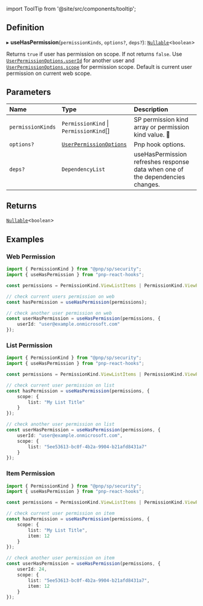 import ToolTip from '@site/src/components/tooltip';

## Definition

▸ **useHasPermission**(`permissionKinds`, `options?`, `deps?`): [`Nullable`](../Types/NullableT.md)<`boolean`\>

Returns `true` if user has permission on scope. If not returns `false`. Use [`UserPermissionOptions.userId`](../Interfaces/UserPermissionOptions.md#userid) for another user and [`UserPermissionOptions.scope`](../Interfaces/UserPermissionOptions.md#scope) for permission scope. Default is current user permission on current web scope.

## Parameters

| Name | Type | Description |
| :------ | :------ | :------ |
| `permissionKinds` | `PermissionKind` \| `PermissionKind`[] | SP permission kind array or permission kind value. <ToolTip text="Changing the value refreshes response data.">🚩</ToolTip> |
| `options?` | [`UserPermissionOptions`](../Interfaces/UserPermissionOptions.md) | Pnp hook options. |
| `deps?` | `DependencyList` | useHasPermission refreshes response data when one of the dependencies changes. |

## Returns

[`Nullable`](../Types/NullableT.md)<`boolean`\>

## Examples

### Web Permission

```typescript
import { PermissionKind } from "@pnp/sp/security";
import { useHasPermission } from "pnp-react-hooks";

const permissions = PermissionKind.ViewListItems | PermissionKind.ViewPages

// check current users permission on web
const hasPermission = useHasPermission(permissions);

// check another user permission on web
const userHasPermission = useHasPermission(permissions, {
	userId: "user@example.onmicrosoft.com"
});
```

### List Permission

```typescript
import { PermissionKind } from "@pnp/sp/security";
import { useHasPermission } from "pnp-react-hooks";

const permissions = PermissionKind.ViewListItems | PermissionKind.ViewPages

// check current user permission on list
const hasPermission = useHasPermission(permissions, {
	scope: {
		list: "My List Title"
	}
});

// check another user permission on list
const userHasPermission = useHasPermission(permissions, {
	userId: "user@example.onmicrosoft.com",
	scope: {
		list: "5ee53613-bc0f-4b2a-9904-b21afd8431a7"
	}
});
```

### Item Permission

```typescript
import { PermissionKind } from "@pnp/sp/security";
import { useHasPermission } from "pnp-react-hooks";

const permissions = PermissionKind.ViewListItems | PermissionKind.ViewPages

// check current user permission on item
const hasPermission = useHasPermission(permissions, {
	scope: {
		list: "My List Title",
		item: 12
	}
});

// check another user permission on item
const userHasPermission = useHasPermission(permissions, {
	userId: 24,
	scope: {
		list: "5ee53613-bc0f-4b2a-9904-b21afd8431a7",
		item: 12
	}
});
```
